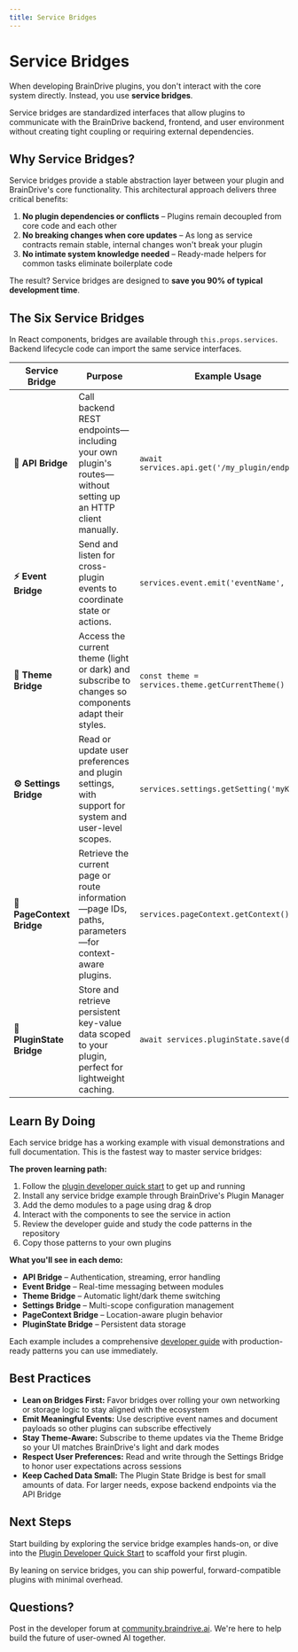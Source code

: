 ```yaml
---
title: Service Bridges
---
```


# Service Bridges

When developing BrainDrive plugins, you don't interact with the core system directly. Instead, you use **service bridges**.

Service bridges are standardized interfaces that allow plugins to communicate with the BrainDrive backend, frontend, and user environment without creating tight coupling or requiring external dependencies.

## Why Service Bridges?

Service bridges provide a stable abstraction layer between your plugin and BrainDrive's core functionality. This architectural approach delivers three critical benefits:

1. **No plugin dependencies or conflicts** – Plugins remain decoupled from core code and each other
2. **No breaking changes when core updates** – As long as service contracts remain stable, internal changes won't break your plugin
3. **No intimate system knowledge needed** – Ready-made helpers for common tasks eliminate boilerplate code

The result? Service bridges are designed to **save you 90% of typical development time**.

## The Six Service Bridges

In React components, bridges are available through `this.props.services`. Backend lifecycle code can import the same service interfaces.

<table className="service-bridges-table">
  <colgroup>
    <col className="service-bridges-table__col--bridge" />
    <col className="service-bridges-table__col--purpose" />
    <col className="service-bridges-table__col--usage" />
    <col className="service-bridges-table__col--demo" />
  </colgroup>
  <thead>
    <tr>
      <th>Service Bridge</th>
      <th>Purpose</th>
      <th>Example Usage</th>
      <th>Working Demo</th>
    </tr>
  </thead>
  <tbody>
    <tr>
      <td><strong>🔗 API Bridge</strong></td>
      <td>Call backend REST endpoints—including your own plugin's routes—without setting up an HTTP client manually.</td>
      <td><code>await services.api.get('/my_plugin/endpoint')</code></td>
      <td><a href="https://github.com/BrainDriveAI/BrainDrive-API-Service-Bridge-Example-Plugin">ServiceExample_API</a></td>
    </tr>
    <tr>
      <td><strong>⚡ Event Bridge</strong></td>
      <td>Send and listen for cross-plugin events to coordinate state or actions.</td>
      <td><code>services.event.emit('eventName', data)</code></td>
      <td><a href="https://github.com/BrainDriveAI/BrainDrive-Events-Service-Bridge-Example-Plugin">ServiceExample_Events</a></td>
    </tr>
    <tr>
      <td><strong>🎨 Theme Bridge</strong></td>
      <td>Access the current theme (light or dark) and subscribe to changes so components adapt their styles.</td>
      <td><code>const theme = services.theme.getCurrentTheme()</code></td>
      <td><a href="https://github.com/BrainDriveAI/BrainDrive-Theme-Service-Bridge-Example-Plugin">ServiceExample_Theme</a></td>
    </tr>
    <tr>
      <td><strong>⚙️ Settings Bridge</strong></td>
      <td>Read or update user preferences and plugin settings, with support for system and user-level scopes.</td>
      <td><code>services.settings.getSetting('myKey')</code></td>
      <td><a href="https://github.com/BrainDriveAI/BrainDrive-Settings-Service-Bridge-Example-Plugin">ServiceExample_Settings</a></td>
    </tr>
    <tr>
      <td><strong>📍 PageContext Bridge</strong></td>
      <td>Retrieve the current page or route information—page IDs, paths, parameters—for context-aware plugins.</td>
      <td><code>services.pageContext.getContext()</code></td>
      <td><a href="https://github.com/BrainDriveAI/BrainDrive-Page-Context-Service-Bridge-Example-Plugin">ServiceExample_PageContext</a></td>
    </tr>
    <tr>
      <td><strong>💾 PluginState Bridge</strong></td>
      <td>Store and retrieve persistent key-value data scoped to your plugin, perfect for lightweight caching.</td>
      <td><code>await services.pluginState.save(data)</code></td>
      <td><a href="https://github.com/BrainDriveAI/BrainDrive-Plugin-State-Service-Bridge-Example-Plugin">ServiceExample_PluginState</a></td>
    </tr>
  </tbody>
</table>

## Learn By Doing

Each service bridge has a working example with visual demonstrations and full documentation. This is the fastest way to master service bridges:

**The proven learning path:**

1. Follow the [plugin developer quick start](https://docs.braindrive.ai/core/PLUGIN_DEVELOPER_QUICKSTART) to get up and running
2. Install any service bridge example through BrainDrive's Plugin Manager
3. Add the demo modules to a page using drag & drop
4. Interact with the components to see the service in action
5. Review the developer guide and study the code patterns in the repository
6. Copy those patterns to your own plugins

**What you'll see in each demo:**

- **API Bridge** – Authentication, streaming, error handling
- **Event Bridge** – Real-time messaging between modules
- **Theme Bridge** – Automatic light/dark theme switching
- **Settings Bridge** – Multi-scope configuration management
- **PageContext Bridge** – Location-aware plugin behavior
- **PluginState Bridge** – Persistent data storage

Each example includes a comprehensive [developer guide](https://github.com/BrainDriveAI/BrainDrive-API-Service-Bridge-Example-Plugin/blob/main/DEVELOPER_GUIDE.md) with production-ready patterns you can use immediately.

## Best Practices

- **Lean on Bridges First:** Favor bridges over rolling your own networking or storage logic to stay aligned with the ecosystem
- **Emit Meaningful Events:** Use descriptive event names and document payloads so other plugins can subscribe effectively
- **Stay Theme-Aware:** Subscribe to theme updates via the Theme Bridge so your UI matches BrainDrive's light and dark modes
- **Respect User Preferences:** Read and write through the Settings Bridge to honor user expectations across sessions
- **Keep Cached Data Small:** The Plugin State Bridge is best for small amounts of data. For larger needs, expose backend endpoints via the API Bridge

## Next Steps

Start building by exploring the service bridge examples hands-on, or dive into the [Plugin Developer Quick Start](https://docs.braindrive.ai/core/PLUGIN_DEVELOPER_QUICKSTART) to scaffold your first plugin.

By leaning on service bridges, you can ship powerful, forward-compatible plugins with minimal overhead.

## Questions?

Post in the developer forum at [community.braindrive.ai](https://community.braindrive.ai/). We're here to help build the future of user-owned AI together.
